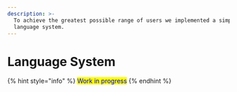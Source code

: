 ```yaml
---
description: >-
  To achieve the greatest possible range of users we implemented a simple
  language system.
---
```


# Language System

{% hint style="info" %}
<mark style="color:blue;">Work in progress</mark>
{% endhint %}
